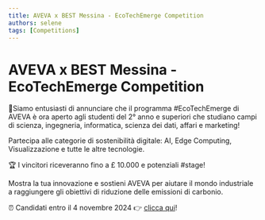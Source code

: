 ```yaml
---
title: AVEVA x BEST Messina - EcoTechEmerge Competition
authors: selene
tags: [Competitions]
---
```


# AVEVA x BEST Messina - EcoTechEmerge Competition

📣Siamo entusiasti di annunciare che il programma #EcoTechEmerge di AVEVA è ora aperto agli studenti del 2° anno e superiori che studiano campi di scienza, ingegneria, informatica, scienza dei dati, affari e marketing!

Partecipa alle categorie di sostenibilità digitale: AI, Edge Computing, Visualizzazione e tutte le altre tecnologie.

🏆 I vincitori riceveranno fino a £ 10.000 e potenziali #stage!

Mostra la tua innovazione e sostieni AVEVA per aiutare il mondo industriale a raggiungere gli obiettivi di riduzione delle emissioni di carbonio.

⏰ Candidati entro il 4 novembre 2024 👉 [clicca qui](https://aveva.agorize.com/challenges/ecotech-emerge?t=k9H4S6yvXoet0yRldhgHOQ&utm_source=ambassadors&utm_medium=affiliate&utm_campaign=messina)!
